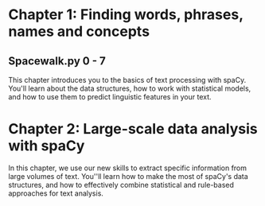 
# Chapter 1: Finding words, phrases, names and concepts
## Spacewalk.py 0 - 7

This chapter introduces you to the basics of text processing with spaCy. You'll learn about the data structures, how to work with statistical models, and how to use them to predict linguistic features in your text.



# Chapter 2: Large-scale data analysis with spaCy

In this chapter, we use our new skills to extract specific information from large volumes of text. You''ll learn how to make the most of spaCy's data structures, and how to effectively combine statistical and rule-based approaches for text analysis.